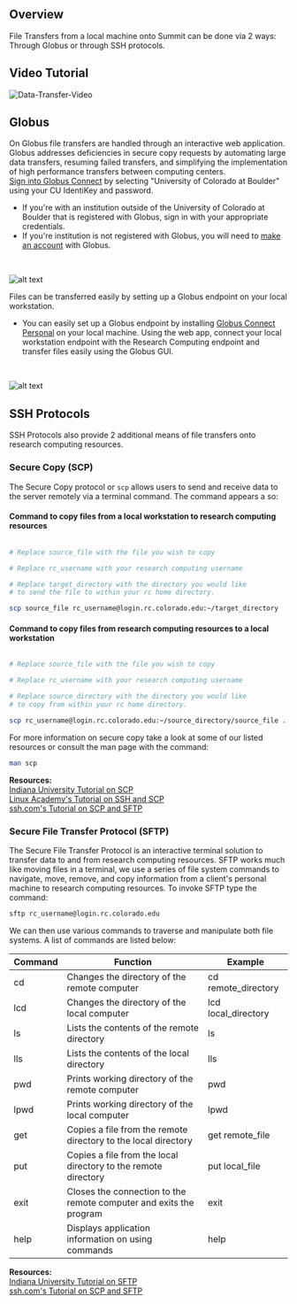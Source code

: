 ## Overview

File Transfers from a local machine onto Summit can be done via 2 ways: Through Globus or through SSH protocols.  

## Video Tutorial
![[Data-Transfer-Video](https://raw.githubusercontent.com/ResearchComputing/Research-Computing-User-Tutorials/master/File-Transfers/file-transf-vid.jpg)](https://www.youtube.com/watch?v=BGgOVBh6rQY)

## Globus

On Globus file transfers are handled through an interactive web application.
Globus addresses deficiencies in secure copy requests by automating large data transfers, resuming failed transfers, and simplifying the implementation of high performance transfers between computing centers.  
[Sign into Globus Connect](https://www.globus.org/app/login) by selecting "University of Colorado at Boulder" using your CU IdentiKey and password.  
* If you're with an institution outside of the University of Colorado at Boulder that is registered with Globus, sign in with your appropriate credentials.
* If you're institution is not registered with Globus, you will need to [make an account](https://www.globusid.org/create) with Globus.

<br>

![alt text](https://raw.githubusercontent.com/ResearchComputing/Research-Computing-User-Tutorials/master/File-Transfers/globus-image-1.png)

Files can be transferred easily by setting up a Globus endpoint on your local workstation.
* You can easily set up a Globus endpoint by installing [Globus Connect Personal](https://www.globus.org/globus-connect-personal) on your local machine.
Using the web app, connect your local workstation endpoint with the Research Computing endpoint and transfer files easily using the Globus GUI.

<br>

![alt text](https://raw.githubusercontent.com/ResearchComputing/Research-Computing-User-Tutorials/master/File-Transfers/globus-image-2.png)

## SSH Protocols

SSH Protocols also provide 2 additional means of file transfers onto research computing resources.

### Secure Copy (SCP)

The Secure Copy protocol or `scp` allows users to send and receive data to the server remotely via a terminal command. The command appears a so:

#### Command to copy files from a local workstation to research computing resources
```bash

# Replace source_file with the file you wish to copy

# Replace rc_username with your research computing username

# Replace target_directory with the directory you would like 
# to send the file to within your rc home directory.  

scp source_file rc_username@login.rc.colorado.edu:~/target_directory
```

#### Command to copy files from research computing resources to a local workstation

```bash

# Replace source_file with the file you wish to copy

# Replace rc_username with your research computing username

# Replace source_directory with the directory you would like
# to copy from within your rc home directory.  

scp rc_username@login.rc.colorado.edu:~/source_directory/source_file .
```
For more information on secure copy take a look at some of our listed resources or consult the man page with the command:
```bash
man scp
```

**Resources:**  
[Indiana University Tutorial on SCP](https://kb.iu.edu/d/agye)  
[Linux Academy's Tutorial on SSH and SCP](https://linuxacademy.com/blog/linux/ssh-and-scp-howto-tips-tricks/)  
[ssh.com's Tutorial on SCP and SFTP](https://www.ssh.com/ssh/sftp/)

### Secure File Transfer Protocol (SFTP)

The Secure File Transfer Protocol is an interactive terminal solution to transfer data to and from research computing resources. SFTP works much like moving files in a terminal, we use a series of file system commands to navigate, move, remove, and copy information from a client's personal machine to research computing resources. To invoke SFTP type the command:
```bash
sftp rc_username@login.rc.colorado.edu
```

We can then use various commands to traverse and manipulate both file systems. A list of commands are listed below:

Command | Function | Example
--------|----------|----------
cd | Changes the directory of the remote computer | cd remote_directory
lcd | Changes the directory of the local computer | lcd local_directory
ls | Lists the contents of the remote directory | ls
lls | Lists the contents of the local directory | lls
pwd | Prints working directory of the remote computer | pwd
lpwd | Prints working directory of the local computer | lpwd
get | Copies a file from the remote directory to the local directory | get remote_file
put | Copies a file from the local directory to the remote directory | put local_file
exit | Closes the connection to the remote computer and exits the program | exit
help | Displays application information on using commands | help

**Resources:**  
[Indiana University Tutorial on SFTP](https://kb.iu.edu/d/akqg)  
[ssh.com's Tutorial on SCP and SFTP](https://www.ssh.com/ssh/sftp/)  